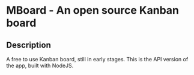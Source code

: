 # MBoard - An open source Kanban board

## Description
A free to use Kanban board, still in early stages. This is the API version of the app, built with NodeJS.
